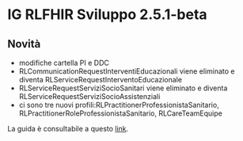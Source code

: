 # IG RLFHIR Sviluppo 2.5.1-beta

## Novità
- modifiche cartella PI e DDC
- RLCommunicationRequestInterventiEducazionali viene eliminato e diventa RLServiceRequestInterventoEducazionale
- RLServiceRequestServiziSocioSanitari viene eliminato e diventa RLServiceRequestServiziSocioAssistenziali
- ci sono tre nuovi profili:RLPractitionerProfessionistaSanitario, RLPractitionerRoleProfessionistaSanitario, RLCareTeamEquipe

La guida è consultabile a questo [link](https://simplifier.net/guide/ig-rlfhir-sviluppo?version=2.5.1-beta).
